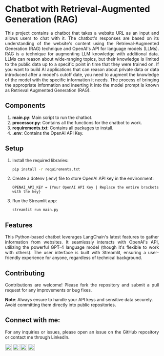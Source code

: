 # Chatbot with Retrieval-Augmented Generation (RAG)

<p align="justify">This project contains a chatbot that takes a website URL as an input and allows users to chat with it. The chatbot's responses are based on its understanding of the website's content using the Retrieval-Augmented Generation (RAG) technique and OpenAI's API for language models (LLMs). RAG is a technique for augmenting LLM knowledge with additional data. LLMs can reason about wide-ranging topics, but their knowledge is limited to the public data up to a specific point in time that they were trained on. If you want to build AI applications that can reason about private data or data introduced after a model's cutoff date, you need to augment the knowledge of the model with the specific information it needs. The process of bringing the appropriate information and inserting it into the model prompt is known as Retrieval Augmented Generation (RAG).</p>

## Components
1. **main.py**: Main script to run the chatbot.
2. **processor.py**: Contains all the functions for the chatbot to work.
3. **requirements.txt**: Contains all packages to install.
4. **.env**: Contains the OpenAI API Key.

## Setup
1. Install the required libraries:
    ```bash
    pip install -r requirements.txt
    ```
2. Create a dotenv (.env) file to store OpenAI API key in the environment:
    ```
    OPENAI_API_KEY = {Your OpenAI API Key | Replace the entire brackets with the key}
    ```
3. Run the Streamlit app:
    ```bash
    streamlit run main.py
    ```

## Features
<p align="justify">This Python-based chatbot leverages LangChain's latest features to gather information from websites. It seamlessly interacts with OpenAI's API, utilizing the powerful GPT-4 language model (though it's flexible to work with others). The user interface is built with Streamlit, ensuring a user-friendly experience for anyone, regardless of technical background.</p>

## Contributing

<p align="justify">Contributions are welcome! Please fork the repository and submit a pull request for any improvements or bug fixes.</p>
  
**Note**: Always ensure to handle your API keys and sensitive data securely. Avoid committing them directly into public repositories.

## Connect with me:

<p align="justify">For any inquiries or issues, please open an issue on the GitHub repository or contact me through LinkedIn.</p>

[<img align="left" alt="FouzanAkhter | LinkedIn" width="22px" src="https://cdn.jsdelivr.net/npm/simple-icons@v3/icons/linkedin.svg" />][linkedin]
[<img align="left" alt="FouzanAkhter | X (formerly Twitter)" width="22px" src="https://cdn.jsdelivr.net/npm/simple-icons@12.1.0/icons/x.svg" />][x]
[<img align="left" alt="FouzanAkhter | GitHub" width="22px" src="https://cdn.jsdelivr.net/npm/simple-icons@12.1.0/icons/github.svg" />][github]
[<img align="left" alt="FouzanAkhter | Upwork" width="22px" src="https://cdn.jsdelivr.net/npm/simple-icons@12.1.0/icons/upwork.svg" />][upwork]

[linkedin]: https://www.linkedin.com/in/fouzan-akhter/
[x]: https://github.com/fouzan-akhter
[github]: https://github.com/fouzan-akhter
[upwork]: https://www.upwork.com/freelancers/~019789c3a540248cea
